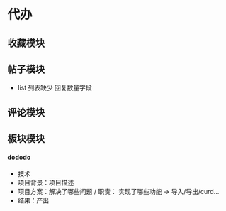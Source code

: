 <!--
 * @Author: liuhongbo liuhongbo@dip-ai.com
 * @Date: 2023-02-21 11:13:40
 * @LastEditors: liuhongbo liuhongbo@dip-ai.com
 * @LastEditTime: 2023-02-21 17:06:29
 * @FilePath: /minibbs/todo.md
 * @Description: 代办
-->
# 代办

## 收藏模块


## 帖子模块

- list 列表缺少 回复数量字段

## 评论模块

## 板块模块


#### dododo

* 技术
* 项目背景：项目描述
* 项目方案：解决了哪些问题  / 职责： 实现了哪些功能  -> 导入/导出/curd...
* 结果：产出